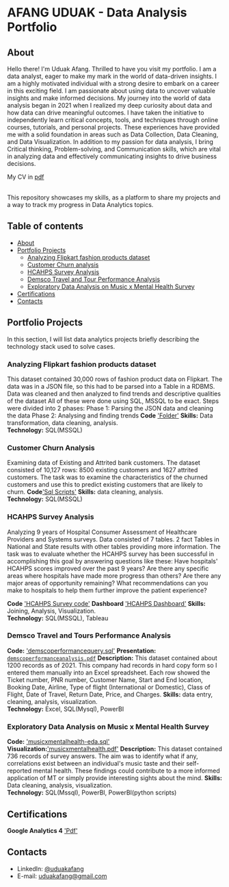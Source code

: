 # AFANG UDUAK - Data Analysis Portfolio 

## About

Hello there! I'm Uduak Afang. Thrilled to have you visit my portfolio.
I am a data analyst, eager to make my mark in the world of data-driven insights. I am a highly motivated individual with a strong desire to embark on a career in this exciting field. I am passionate about using data to uncover valuable insights and make informed decisions. 
  My journey into the world of data analysis began in 2021 when I realized my deep curiosity about data and how data can drive meaningful outcomes. I have taken the initiative to independently learn critical concepts, tools, and techniques through online courses, tutorials, and personal projects.
		These experiences have provided me with a solid foundation in areas such as Data Collection, Data Cleaning, and Data Visualization.
		In addition to my passion for data analysis, I bring Critical thinking, Problem-solving, and Communication skills, which are vital in analyzing data and effectively communicating insights to drive business decisions.<p>

My CV in [pdf](https://github.com/UduakAfang/Portfolio/blob/main/Uduak%20Afang%20analyst%20CV.pdf) 

<br>
This repository showcases my skills, as a platform to share my projects and a way to track my progress in Data Analytics topics.  
<br>
  

## Table of contents
- [About](#about)
- [Portfolio Projects](#portfolio-projects)
	+ [Analyzing Flipkart fashion products dataset](analyzing-flipkart-fashion-products-dataset)
 	+ [Customer Churn analysis](#customer-churn-analysis) 
 	+ [HCAHPS Survey Analysis](#hcahps-survey-analysis)
	+ [Demsco Travel and Tour Performance Analysis](#demsco-travel-and-tours-performance-analysis)
	+ [Exploratory Data Analysis on Music x Mental Health Survey](#exploratory-data-analysis-on-music-x-mental-health-survey)
- [Certifications](#certifications)
- [Contacts](#contacts)

## Portfolio Projects
In this section, I will list data analytics projects briefly describing the technology stack used to solve cases.

### Analyzing Flipkart fashion products dataset
This dataset contained 30,000 rows of  fashion product data on Flipkart. The data was in a JSON file, so this had to be parsed into a Table in a RDBMS. Data was cleaned and then analyzed to find trends and descriptive qualities of the dataset
All of these were done using SQL, MSSQL to be exact.
Steps were divided into 2 phases: 
Phase 1: Parsing the JSON data and cleaning the data
Phase 2: Analysing and finding trends
**Code** ['Folder'](https://github.com/UduakAfang/Portfolio/tree/main/Flipkart%20data%20analysis)
**Skills:** Data transformation, data cleaning, analysis.  
**Technology:** SQL(MSSQL)

### Customer Churn Analysis
Examining data of Existing and Attrited bank customers. The dataset consisted of 10,127 rows: 8500 existing customers and 1627 attrited customers.
The task was to examine the characteristics of the churned customers and use this to predict existing customers that are likely to churn. 
**Code**['Sql Scripts'](https://github.com/UduakAfang/Portfolio/blob/main/Analysis%20of%20churned%20bank%20customers.ipynb)
**Skills:** data cleaning, analysis.  
**Technology:** SQL(MSSQL)

### HCAHPS Survey Analysis
Analyzing 9 years of Hospital Consumer Assessment of Healthcare Providers and Systems surveys.
Data consisted of 7 tables. 2 fact Tables in National and State results with other tables providing more information.
The task was to evaluate whether the HCAHPS survey has been successful in accomplishing this goal by answering questions like these:
Have hospitals' HCAHPS scores improved over the past 9 years?
Are there any specific areas where hospitals have made more progress than others?
Are there any major areas of opportunity remaining?
What recommendations can you make to hospitals to help them further improve the patient experience?

**Code** ['HCAHPS Survey code'](https://github.com/UduakAfang/Portfolio/blob/main/Maven%20Healthcare%20Challenge/SQL%20Notebook%20Healthcare%20Challenge.ipynb)
**Dashboard** ['HCAHPS Dashboard'](https://public.tableau.com/app/profile/uduak.afang/viz/MavenHealthCareChallenge_16917906652240/HCAHPSPatientDashboard2)
**Skills:** Joining, Analysis, Visualization.  
**Technology:** SQL(MSSQL), Tableau

### Demsco Travel and Tours Performance Analysis
**Code:** ['demscoperformancequery.sql'](https://github.com/UduakAfang/Portfolio/blob/main/demscoperformancequery.sql)
**Presentation:** [`demscoperformanceanalysis.pdf`](https://github.com/UduakAfang/Portfolio/blob/main/Demsco%20Performance%20Analysis%20Slide.pdf)
**Description:** This dataset contained about 1200 records as of 2021. This company had records in hard copy form so I entered them manually into an Excel spreadsheet.
Each row showed the Ticket number, PNR number, Customer Name, Start and End location, Booking Date, Airline, Type of flight (International or Domestic), Class of Flight, Date of Travel, Return Date, Price, and Charges. 
**Skills:** data entry, cleaning, analysis, visualization.  
**Technology:** Excel, SQL(Mysql), PowerBI


### Exploratory Data Analysis on Music x Mental Health Survey
**Code:** ['musicxmentalhealth-eda.sql'](https://github.com/UduakAfang/Portfolio/blob/main/Music%20Therapy%20Query.sql)
**Visualization:**['musicxmentalhealth.pdf'](https://github.com/UduakAfang/Portfolio/blob/main/Music%26Mental%20Health%20EDA%20Visualization.pdf)
**Description:** This dataset contained 736 records of survey answers. The aim was to identify what if any, correlations exist between an individual's music taste and their self-reported mental health. These findings could contribute to a more informed application of MT or simply provide interesting sights about the mind. 
**Skills:** Data cleaning, analysis, visualization.  
**Technology:** SQL(Mssql), PowerBI, PowerBI(python scripts)



## Certifications

**Google Analytics 4** ['Pdf'](https://github.com/UduakAfang/Portfolio/blob/main/GA4%20Certification.pdf)


## Contacts
- LinkedIn: [@uduakafang](https://www.linkedin.com/in/uduakafang)
- E-mail: uduakafang@gmail.com
